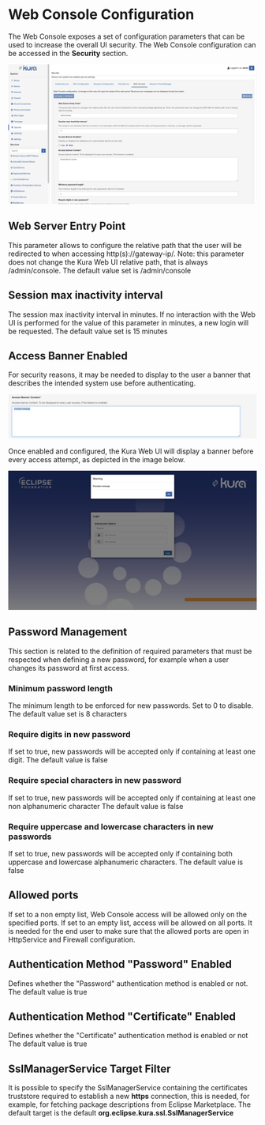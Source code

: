 # Web Console Configuration

The Web Console exposes a set of configuration parameters that can be used to increase the overall UI security. The Web Console configuration can be accessed in the **Security** section.

![Web Console Configuration](./images/web-console-configuration.png)

## Web Server Entry Point

This parameter allows to configure the relative path that the user will be redirected to when accessing http(s)://gateway-ip/. Note: this parameter does not change the Kura Web UI relative path, that is always /admin/console.
The default value set is /admin/console

## Session max inactivity interval

The session max inactivity interval in minutes. If no interaction with the Web UI is performed for the value of this parameter in minutes, a new login will be requested.
The default value set is 15 minutes

## Access Banner Enabled

For security reasons, it may be needed to display to the user a banner that describes the intended system use before authenticating.

![Web Console Configuration Access Banner Content](./images/web-console-configuration-access-banner-content.png)

Once enabled and configured, the Kura Web UI will display a banner before every access attempt, as depicted in the image below.

![Web Console Configuration Access Banner Login](./images/web-console-configuration-access-banner-login.png)

## Password Management

This section is related to the definition of required parameters that must be respected when defining a new password, for example when a user changes its password at first access.

### Minimum password length

The minimum length to be enforced for new passwords. Set to 0 to disable.
The default value set is 8 characters

### Require digits in new password

If set to true, new passwords will be accepted only if containing at least one digit.
The default value is false

### Require special characters in new password

If set to true, new passwords will be accepted only if containing at least one non alphanumeric character
The default value is false

### Require uppercase and lowercase characters in new passwords

If set to true, new passwords will be accepted only if containing both uppercase and lowercase alphanumeric characters.
The default value is false

## Allowed ports

If set to a non empty list, Web Console access will be allowed only on the specified ports. If set to an empty list, access will be allowed on all ports. It is needed for the end user to make sure that the allowed ports are open in HttpService and Firewall configuration.

## Authentication Method "Password" Enabled

Defines whether the "Password" authentication method is enabled or not.
The default value is true

## Authentication Method "Certificate" Enabled

Defines whether the "Certificate" authentication method is enabled or not
The default value is true

## SslManagerService Target Filter

It is possible to specify the SslManagerService containing the certificates truststore required to establish a new **https** connection, this is needed, for example, for fetching package descriptions from Eclipse Marketplace.
The default target is the default **org.eclipse.kura.ssl.SslManagerService**

